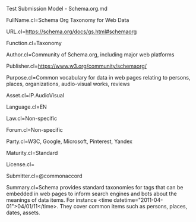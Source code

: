 Test Submission Model - Schema.org.md

FullName.cl=Schema Org Taxonomy for Web Data

URL.cl=https://schema.org/docs/gs.html#schemaorg

Function.cl=Taxonomy

Author.cl=Community of Schema.org, including major web platforms

Publisher.cl=https://www.w3.org/community/schemaorg/

Purpose.cl=Common vocabulary for data in web pages relating to persons, places, organizations, audio-visual works, reviews

Asset.cl=IP.AudioVisual

Language.cl=EN

Law.cl=Non-specific

Forum.cl=Non-specific

Party.cl=W3C, Google, Microsoft, Pinterest, Yandex

Maturity.cl=Standard

License.cl=

Submitter.cl=@commonaccord

Summary.cl=Schema provides standard taxonomies for tags that can be embedded in web pages to inform search engines and bots about the meanings of data items.  For instance &lt;time datetime="2011-04-01">04/01/11&lt;/time>.  They cover common items such as persons, places, dates, assets.
